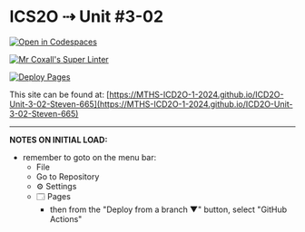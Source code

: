 # ICS2O ⇢ Unit #3-02

[![Open in Codespaces](https://classroom.github.com/assets/launch-codespace-2972f46106e565e64193e422d61a12cf1da4916b45550586e14ef0a7c637dd04.svg)](https://classroom.github.com/open-in-codespaces?assignment_repo_id=18939904)

[![Mr Coxall's Super Linter](https://github.com/MTHS-ICD2O-1-2024/ICD2O-Unit-3-02-Steven-665/workflows/Mr%20Coxall's%20Super%20Linter/badge.svg)](https://github.com/MTHS-ICD2O-1-2024/ICD2O-Unit-3-02-Steven-665/actions)

[![Deploy Pages](https://github.com/MTHS-ICD2O-1-2024/ICD2O-Unit-3-02-Steven-665/workflows/Deploy%20Pages/badge.svg)](https://github.com/MTHS-ICD2O-1-2024/ICD2O-Unit-3-02-Steven-665/actions)

This site can be found at: [https://MTHS-ICD2O-1-2024.github.io/ICD2O-Unit-3-02-Steven-665](https://MTHS-ICD2O-1-2024.github.io/ICD2O-Unit-3-02-Steven-665)

---

**NOTES ON INITIAL LOAD:**
- remember to goto on the menu bar:
  - File
  - Go to Repository
  - ⚙ Settings
  - 🗔 Pages
    - then from the "Deploy from a branch ▼" button, select "GitHub Actions"
